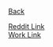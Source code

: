 [Back](../../../)  
  
[Reddit Link](https://www.reddit.com/r/ludobots/wiki/pyrosim/joints)  
[Work Link](https://www.reddit.com/r/ludobots/comments/6s548l/submission_my_work_submission_for_project/)
  
